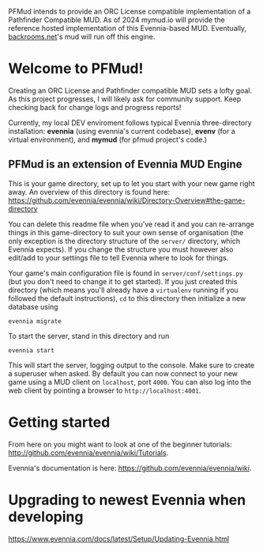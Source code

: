 PFMud intends to provide an ORC License compatible implementation of a 
Pathfinder Compatible MUD. As of 2024 mymud.io will provide the reference 
hosted implementation of this Evennia-based MUD. Eventually, [backrooms.net](https://backrooms.net)'s 
mud will run off this engine.

# Welcome to PFMud!

Creating an ORC License and Pathfinder compatible MUD sets a lofty goal. As
this project progresses, I will likely ask for community support. Keep checking
back for change logs and progress reports!

Currently, my local DEV enviroment follows typical Evennia three-directory installation: 
**evennia** (using evennia's current codebase), **evenv** (for a virtual environment), 
and **mymud** (for pfmud project's code.)

## PFMud is an extension of Evennia MUD Engine

This is your game directory, set up to let you start with
your new game right away. An overview of this directory is found here:
https://github.com/evennia/evennia/wiki/Directory-Overview#the-game-directory

You can delete this readme file when you've read it and you can
re-arrange things in this game-directory to suit your own sense of
organisation (the only exception is the directory structure of the
`server/` directory, which Evennia expects). If you change the structure
you must however also edit/add to your settings file to tell Evennia
where to look for things.

Your game's main configuration file is found in
`server/conf/settings.py` (but you don't need to change it to get
started). If you just created this directory (which means you'll already
have a `virtualenv` running if you followed the default instructions),
`cd` to this directory then initialize a new database using

    evennia migrate

To start the server, stand in this directory and run

    evennia start

This will start the server, logging output to the console. Make
sure to create a superuser when asked. By default you can now connect
to your new game using a MUD client on `localhost`, port `4000`.  You can
also log into the web client by pointing a browser to
`http://localhost:4001`.

# Getting started

From here on you might want to look at one of the beginner tutorials:
http://github.com/evennia/evennia/wiki/Tutorials.

Evennia's documentation is here:
https://github.com/evennia/evennia/wiki.

# Upgrading to newest Evennia when developing

https://www.evennia.com/docs/latest/Setup/Updating-Evennia.html
